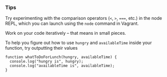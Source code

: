 ### Tips

Try experimenting with the comparison operators (`<`, `>`, `===`, etc.) in the node REPL, which you can launch using the `node` command in Vagrant.

Work on your code iteratively – that means in small pieces. 

To help you figure out how to use `hungry` and `availableTime` inside your function, try outputting their values 

```
function whatToDoForLunch(hungry, availableTime) {
  console.log("hungry is", hungry);
  console.log("availableTime is", availableTime);
}
```
